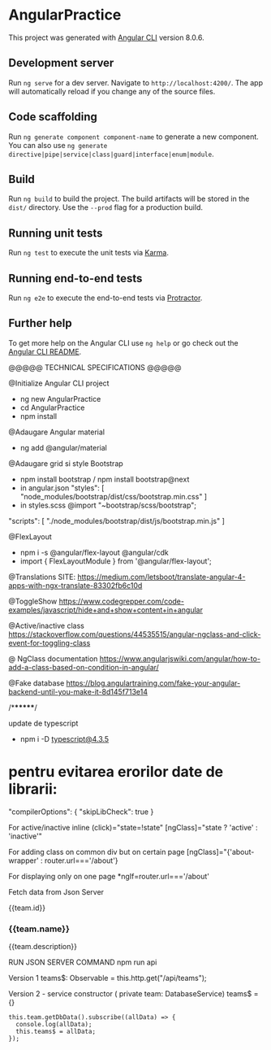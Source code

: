 # AngularPractice

This project was generated with [Angular CLI](https://github.com/angular/angular-cli) version 8.0.6.

## Development server

Run `ng serve` for a dev server. Navigate to `http://localhost:4200/`. The app will automatically reload if you change any of the source files.

## Code scaffolding

Run `ng generate component component-name` to generate a new component. You can also use `ng generate directive|pipe|service|class|guard|interface|enum|module`.

## Build

Run `ng build` to build the project. The build artifacts will be stored in the `dist/` directory. Use the `--prod` flag for a production build.

## Running unit tests

Run `ng test` to execute the unit tests via [Karma](https://karma-runner.github.io).

## Running end-to-end tests

Run `ng e2e` to execute the end-to-end tests via [Protractor](http://www.protractortest.org/).

## Further help

To get more help on the Angular CLI use `ng help` or go check out the [Angular CLI README](https://github.com/angular/angular-cli/blob/master/README.md).

@@@@@ TECHNICAL SPECIFICATIONS @@@@@

@Initialize Angular CLI project

- ng new AngularPractice
- cd AngularPractice
- npm install

@Adaugare Angular material

- ng add @angular/material

@Adaugare grid si style Bootstrap

- npm install bootstrap / npm install bootstrap@next
- in angular.json
  "styles": [
  "node_modules/bootstrap/dist/css/bootstrap.min.css"
  ]
- in styles.scss @import "~bootstrap/scss/bootstrap";

"scripts": [
"./node_modules/bootstrap/dist/js/bootstrap.min.js"
]

@FlexLayout

- npm i -s @angular/flex-layout @angular/cdk
- import { FlexLayoutModule } from '@angular/flex-layout';

@Translations
SITE: https://medium.com/letsboot/translate-angular-4-apps-with-ngx-translate-83302fb6c10d

@ToggleShow
https://www.codegrepper.com/code-examples/javascript/hide+and+show+content+in+angular

@Active/inactive class
https://stackoverflow.com/questions/44535515/angular-ngclass-and-click-event-for-toggling-class

@ NgClass documentation
https://www.angularjswiki.com/angular/how-to-add-a-class-based-on-condition-in-angular/

@Fake database
https://blog.angulartraining.com/fake-your-angular-backend-until-you-make-it-8d145f713e14

/\***\*\*\*\*\***/

update de typescript

- npm i -D typescript@4.3.5

# pentru evitarea erorilor date de librarii:

"compilerOptions": {
"skipLibCheck": true
}

For active/inactive inline
(click)="state=!state" [ngClass]="state ? 'active' : 'inactive'"

For adding class on common div but on certain page
[ngClass]="{'about-wrapper' : router.url==='/about'}

For displaying only on one page
\*ngIf=router.url==='/about'

Fetch data from Json Server

<div \*ngFor="let team of teams$" style="text-align: left;">
<span>{{team.id}}</span>
<h3>{{team.name}}</h3>
<p>{{team.description}}</p>
</div>

RUN JSON SERVER COMMAND
npm run api

Version 1
teams$: Observable<any> = this.http.get("/api/teams");

Version 2 - service
constructor ( private team: DatabaseService)
teams$ = {}

    this.team.getDbData().subscribe((allData) => {
      console.log(allData);
      this.teams$ = allData;
    });
